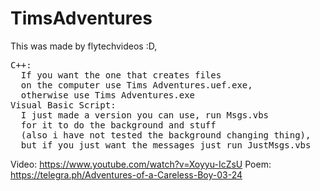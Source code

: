 # TimsAdventures
This was made by flytechvideos :D, 
<pre>
C++:
  If you want the one that creates files
  on the computer use Tims Adventures.uef.exe, 
  otherwise use Tims Adventures.exe
Visual Basic Script:
  I just made a version you can use, run Msgs.vbs
  for it to do the background and stuff 
  (also i have not tested the background changing thing), 
  but if you just want the messages just run JustMsgs.vbs
</pre>
Video: https://www.youtube.com/watch?v=Xoyyu-IcZsU
Poem: https://telegra.ph/Adventures-of-a-Careless-Boy-03-24
